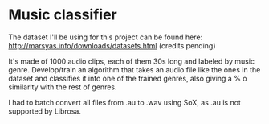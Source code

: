 # Music classifier
The dataset I'll be using for this project can be found here: http://marsyas.info/downloads/datasets.html
(credits pending)

It's made of 1000 audio clips, each of them 30s long and labeled by music genre.
Develop/train an algorithm that takes an audio file like the ones in the dataset and classifies it into one of the trained genres, also giving a % o similarity with the rest of genres.

I had to batch convert all files from .au to .wav using SoX, as .au is not supported by Librosa.
